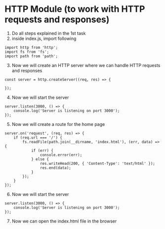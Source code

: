 # HTTP Module (to work with HTTP requests and responses)
1. Do all steps explained in the 1st task
2. inside index.js, import following
```
import http from 'http';
import fs from 'fs';
import path from 'path';
```
3. Now we will create an HTTP server where we can handle HTTP requests and responses
```
const server = http.createServer((req, res) => {

});
```
4. Now we will start the server
```
server.listen(3000, () => {
    console.log('Server is listening on port 3000');
});
```
5. Now we will create a route for the home page
```
server.on('request', (req, res) => {
    if (req.url === '/') {
        fs.readFile(path.join(__dirname, 'index.html'), (err, data) => {
            if (err) {
                console.error(err);
            } else {
                res.writeHead(200, { 'Content-Type': 'text/html' });
                res.end(data);
            }
        });
    }
});
```
6. Now we will start the server
```
server.listen(3000, () => {
    console.log('Server is listening on port 3000');
});
```
7. Now we can open the index.html file in the browser